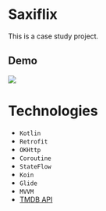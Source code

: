# Saxiflix
This is a case study project.

## Demo
![](https://github.com/EricAlvarez292/saxiflix/blob/main/app/src/main/res/raw/saxiflix-details-1.gif)

# Technologies
- `Kotlin` 
- `Retrofit` 
- `OKHttp` 
- `Coroutine` 
- `StateFlow` 
- `Koin` 
- `Glide` 
- `MVVM` 
- [TMDB API](https://pages.github.com/](https://developer.themoviedb.org/reference/intro/getting-started)https://developer.themoviedb.org/reference/intro/getting-started/)



